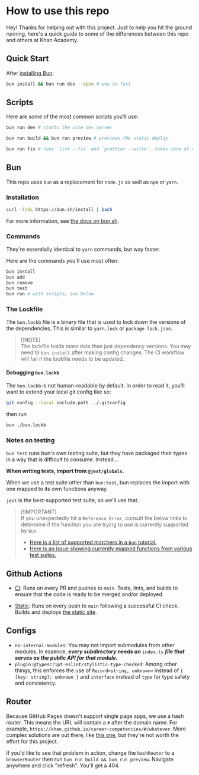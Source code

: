 # How to use this repo

Hey! Thanks for helping out with this project. Just to help you hit the ground running, here's a quick guide to some of the differences between this repo and others at Khan Academy.

## Quick Start

After [installing Bun](https://github.com/nedredmond/career-competencies/edit/main/README.md#installation):

```bash
bun install && bun run dev --open # wow so fast
```

## Scripts

Here are some of the most common scripts you'll use:

```bash
bun run dev # starts the vite dev server
```

```bash
bun run build && bun run preview # previews the static deploy
```

```bash
bun run fix # runs `lint --fix` and `prettier --write`; takes care of most linting issues, alerts you to the rest
```

## Bun

This repo uses `bun` as a replacement for `node.js` as well as `npm` or `yarn`.

### Installation

```bash
curl -fsSL https://bun.sh/install | bash
```

For more information, see [the docs on bun.sh](https://bun.sh/docs/installation#installing).

### Commands

They're essentially identical to `yarn` commands, but way faster.

Here are the commands you'll use most often:

```bash
bun install
bun add
bun remove
bun test
bun run # with scripts; see below
```

### The Lockfile

The `bun.lockb` file is a binary file that is used to lock down the versions of the dependencies. This is similar to `yarn.lock` or `package-lock.json`.

> [!NOTE]\
> The lockfile holds more data than just dependency versions. You may need to `bun install` after making config changes. The CI workflow will fail if the lockfile needs to be updated.

#### Debugging `bun.lockb`

The `bun.lockb` is not human-readable by default. In order to read it, you'll want to extend your local git config like so:

```bash
git config --local include.path ../.gitconfig
```

then run

```bash
bun ./bun.lockb
```

### Notes on testing

`bun test` runs bun's own testing suite, but they have packaged their types in a way that is difficult to consume. Instead...

**When writing tests, import from `@jest/globals`.**

When we use a test suite other than `bun:test`, bun replaces the import with one mapped to its own functions anyway.

`jest` is the best-supported test suite, so we'll use that.

> [!IMPORTANT]\
> If you unexpectedly hit a `Reference Error`, consult the below links to determine if the function you are trying to use is currently supported by `bun`.
>
> - [Here is a list of supported matchers in a `bun` tutorial.](https://bun.sh/docs/test/writing#matchers)
> - [Here is an issue showing currently mapped functions from various test suites.](https://github.com/oven-sh/bun/issues/1825)

## Github Actions

- [CI](.github/workflows/ci.yml): Runs on every PR and pushes to `main`. Tests, lints, and builds to ensure that the code is ready to be merged and/or deployed.

- [Static](.github/workflows/static.yml): Runs on every push to `main` following a successful CI check. Builds and deploys [the static site](https://nedredmond.github.io/career-competencies/).

## Configs

- `no-internal-modules`: You may not import submodules from other modules. In essence, **_every subdirectory needs an_** `index.ts` **_file that serves as the public API for that module._**
- `plugin:@typescript-eslint/stylistic-type-checked`: Among other things, this enforces the use of `Record<string, unknown>` instead of `{ [key: string]: unknown }` and `interface` instead of `type` for type safety and consistency.

## Router

Because GitHub Pages doesn't support single page apps, we use a hash router. This means the URL will contain a `#` after the domain name. For example, `https://khan.github.io/career-competencies/#/whatever`. More complex solutions are out there, like [this one](https://github.com/rafgraph/spa-github-pages), but they're not worth the effort for this project.

If you'd like to see that problem in action, change the `hashRouter` to a `browserRouter` then run `bun run build && bun run preview`. Navigate anywhere and click "refresh". You'll get a 404.
